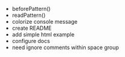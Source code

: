 - beforePattern()
- readPattern()
- colorize console message
- create README
- add simple html example
- configure docs
- need ignore comments within space group